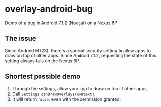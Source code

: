 # overlay-android-bug
Demo of a bug in Android 7.1.2 (Nougat) on a Nexus 6P

## The issue

Since Android M (23), there's a special security setting to allow apps to draw on top of other apps. Since Android 7.1.2, requesting the state of this setting always fails on the Nexus 6P.

## Shortest possible demo

1. Through the settings, allow your app to draw on top of other apps,
2. Call `Settings.canDrawOverlays(context)`,
3. It will return `false`, even with the permission granted.

